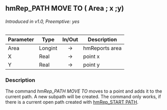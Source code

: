 ## hmRep_PATH MOVE TO ( Area ; x ;y)
###### Introduced in v1.0, Preemptive: yes

|Parameter|Type|In/Out|Description
|---|---|:---:|---
|Area|Longint|→|hmReports area
|X|Real|→|point x
|Y|Real|→|point y

### Description
The command *hmRep_PATH MOVE TO* moves to a point and adds it to the current path. A new subpath will be created. The command only works, if there is a current open path created with [hmRep_START PATH](hmRep_StartPath.md).
